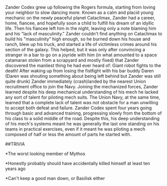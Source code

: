 Zander Codex grew up following the Rogers formula, starting from loving your neighbor to slow dancing more. Known as a calm and placid young mechanic on the newly peaceful planet Cataclimax, Zander had a career, home, fiancee, and hopefully soon a child to fulfill his dream of an idyllic life.
Then his fiancee left him in the night, leaving only a note blaming him and his "lack of masculinity."
Zander couldn't find anything on Cataclimax to build his "masculinity" high enough, so he burned down his house and ranch, blew up his truck, and started a life of victimless crimes around his section of the galaxy. This helped, but it was only after convincing a stranger in a bar to go on a joyride with him (in what amounted to a space catamaran stolen from a scrapyard and mostly fixed) that Zander discovered the manliest thing he had ever heard of: Giant robot fights to the death!
After waking up from losing the fistfight with his bar buddy Daren (Daren was shouting something about being left behind but Zander was still quite drunk) Zander immediately (crash)landed by the nearest Union recruitment office to join the Navy. Joining the mechanized forces, Zander learned despite his deep mechanical understanding of his mech he lacked any sort of talent for piloting mech suits. The Union Navy, at the same time, learned that a complete lack of talent was not obstacle for a man unwilling to accept both defeat and failure.
Zander Codex spent four years going through basic and advanced training, progressing slowly from the bottom of his class to a solid middle of the road. Despite this, his deep understanding of his mech's systems meant he was generally the last one standing on his teams in practical exercises, even if it meant he was piloting a mech composed of half or less the amount of parts he started with.

##TRIVIA

*The worst looking member of Mythos

*Honestly probably should have accidentally killed himself at least ten years ago

*Can't keep a good man down, or Basilisk either